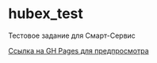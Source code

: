 # hubex_test
Тестовое задание для Смарт-Сервис

[Ссылка на GH Pages для предпросмотра](https://panfil0k.github.io/hubex_test/)
